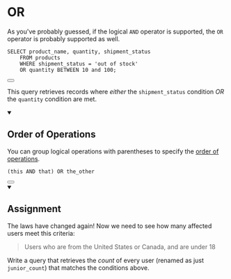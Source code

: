 <div class="viewer p-4"><h1>OR</h1>
<p>As you've probably guessed, if the logical <code>AND</code> operator is supported, the <code>OR</code> operator is probably supported as well.</p>

<div style="position: relative">
  <pre class="language-sql" tabindex="0"><code class="language-sql"><span class="token keyword keyword-select">SELECT</span> product_name<span class="token punctuation">,</span> quantity<span class="token punctuation">,</span> shipment_status
    <span class="token keyword keyword-from">FROM</span> products
    <span class="token keyword keyword-where">WHERE</span> shipment_status <span class="token operator">=</span> <span class="token string">'out of stock'</span>
    <span class="token operator">OR</span> quantity <span class="token operator">BETWEEN</span> <span class="token number">10</span> <span class="token operator">and</span> <span class="token number">100</span><span class="token punctuation">;</span>
</code></pre>

  <button class="markdown-it-code-copy absolute right-2 top-1 z-10 m-1 h-6 w-6 cursor-pointer rounded bg-gray-950 focus:outline-white hover:opacity-50" data-clipboard-text="SELECT product_name, quantity, shipment_status
    FROM products
    WHERE shipment_status = 'out of stock'
    OR quantity BETWEEN 10 and 100;" title="Copy to clipboard" data-event-click="true">
    <svg xmlns="http://www.w3.org/2000/svg" stroke="gray" fill="gray-950" viewBox="0 0 24 24" stroke-width="1.5" class="w-6 h-6"><path stroke-linecap="round" stroke-linejoin="round" d="M8.25 7.5V6.108c0-1.135.845-2.098 1.976-2.192.373-.03.748-.057 1.123-.08M15.75 18H18a2.25 2.25 0 002.25-2.25V6.108c0-1.135-.845-2.098-1.976-2.192a48.424 48.424 0 00-1.123-.08M15.75 18.75v-1.875a3.375 3.375 0 00-3.375-3.375h-1.5a1.125 1.125 0 01-1.125-1.125v-1.5A3.375 3.375 0 006.375 7.5H5.25m11.9-3.664A2.251 2.251 0 0015 2.25h-1.5a2.251 2.251 0 00-2.15 1.586m5.8 0c.065.21.1.433.1.664v.75h-6V4.5c0-.231.035-.454.1-.664M6.75 7.5H4.875c-.621 0-1.125.504-1.125 1.125v12c0 .621.504 1.125 1.125 1.125h9.75c.621 0 1.125-.504 1.125-1.125V16.5a9 9 0 00-9-9z" aria-labelledby="copy icon"></path></svg>
  </button>
</div>
<p>This query retrieves records where <em>either</em> the <code>shipment_status</code> condition <em>OR</em> the <code>quantity</code> condition are met.</p>
<details open="">
<summary>
<h2>Order of Operations</h2>
</summary>
<p>You can group logical operations with parentheses to specify the <a href="https://www.mathsisfun.com/operation-order-pemdas.html" target="_blank" rel="noopener nofollow">order of operations</a>.</p>

<div style="position: relative">
  <pre class="language-sql" tabindex="0"><code class="language-sql"><span class="token punctuation">(</span>this <span class="token operator">AND</span> that<span class="token punctuation">)</span> <span class="token operator">OR</span> the_other
</code></pre>

  <button class="markdown-it-code-copy absolute right-2 top-1 z-10 m-1 h-6 w-6 cursor-pointer rounded bg-gray-950 focus:outline-white hover:opacity-50" data-clipboard-text="(this AND that) OR the_other" title="Copy to clipboard" data-event-click="true">
    <svg xmlns="http://www.w3.org/2000/svg" stroke="gray" fill="gray-950" viewBox="0 0 24 24" stroke-width="1.5" class="w-6 h-6"><path stroke-linecap="round" stroke-linejoin="round" d="M8.25 7.5V6.108c0-1.135.845-2.098 1.976-2.192.373-.03.748-.057 1.123-.08M15.75 18H18a2.25 2.25 0 002.25-2.25V6.108c0-1.135-.845-2.098-1.976-2.192a48.424 48.424 0 00-1.123-.08M15.75 18.75v-1.875a3.375 3.375 0 00-3.375-3.375h-1.5a1.125 1.125 0 01-1.125-1.125v-1.5A3.375 3.375 0 006.375 7.5H5.25m11.9-3.664A2.251 2.251 0 0015 2.25h-1.5a2.251 2.251 0 00-2.15 1.586m5.8 0c.065.21.1.433.1.664v.75h-6V4.5c0-.231.035-.454.1-.664M6.75 7.5H4.875c-.621 0-1.125.504-1.125 1.125v12c0 .621.504 1.125 1.125 1.125h9.75c.621 0 1.125-.504 1.125-1.125V16.5a9 9 0 00-9-9z" aria-labelledby="copy icon"></path></svg>
  </button>
</div>
</details>
<details open="">
<summary>
<h2>Assignment</h2>
</summary>
<p>The laws have changed again! Now we need to see how many affected users meet this criteria:</p>
<blockquote>
<p>Users who are from the United States or Canada, and are under 18</p>
</blockquote>
<p>Write a query that retrieves the <em>count</em> of every user (renamed as just <code>junior_count</code>) that matches the conditions above.</p>
</details>
</div>
